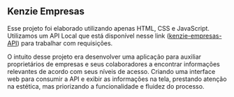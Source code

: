 ## Kenzie Empresas

Esse projeto foi elaborado utilizando apenas HTML, CSS e JavaScript.
Utilizamos um API Local que está disponível nesse link ([kenzie-empresas-API](https://github.com/rafaelntom/kenzie-empresas-localApi)) para trabalhar com requisições.

O intuito desse projeto era desenvolver uma aplicação para auxiliar proprietários de empresas e seus colaboradores a encontrar informações relevantes de acordo com seus níveis de acesso. Criando uma interface web para consumir a API e exibir as informações na tela, prestando atenção na estética, mas priorizando a funcionalidade e fluidez do processo.

